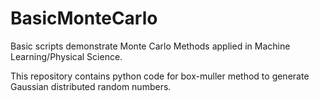 # BasicMonteCarlo
Basic scripts demonstrate Monte Carlo Methods applied in Machine Learning/Physical Science.

This repository contains python code for box-muller method to generate Gaussian distributed random numbers.
  
